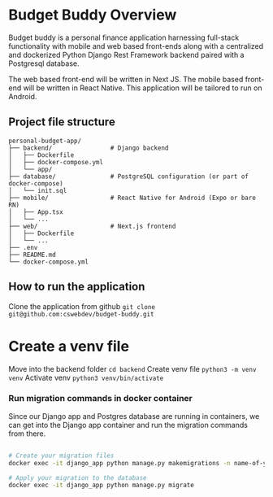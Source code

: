 # Budget Buddy Overview
Budget buddy is a personal finance application harnessing full-stack functionality with mobile and web based front-ends along with a centralized and dockerized Python Django Rest Framework backend paired with a Postgresql database. 

The web based front-end will be written in Next JS. 
The mobile based front-end will be written in React Native. 
This application will be tailored to run on Android. 

## Project file structure
```
personal-budget-app/
├── backend/                # Django backend
│   ├── Dockerfile
│   ├── docker-compose.yml
│   └── app/
├── database/               # PostgreSQL configuration (or part of docker-compose)
│   └── init.sql
├── mobile/                 # React Native for Android (Expo or bare RN)
│   ├── App.tsx
│   └── ...
├── web/                    # Next.js frontend
│   ├── Dockerfile
│   └── ...
├── .env
├── README.md
└── docker-compose.yml   
```

## How to run the application
Clone the application from github
`git clone git@github.com:cswebdev/budget-buddy.git`

# Create a venv file
Move into the backend folder
`cd backend`
Create venv file
`python3 -m venv venv`
Activate venv 
`python3 venv/bin/activate`

### Run migration commands in docker container
Since our Django app and Postgres database are running in containers, we can 
get into the Django app container and run the migration commands from there.

```bash

# Create your migration files
docker exec -it django_app python manage.py makemigrations -n name-of-your-migration

# Apply your migration to the database
docker exec -it django_app python manage.py migrate
```
